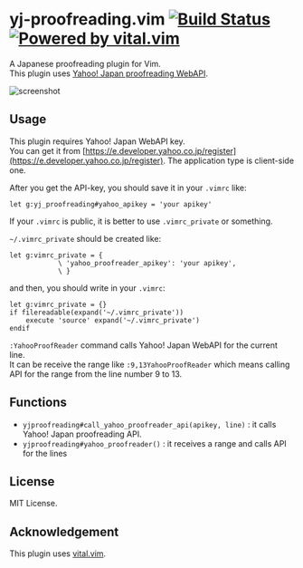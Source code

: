 yj-proofreading.vim
[![Build Status](https://travis-ci.org/rinx/yj-proofreading.vim.svg?branch=master)](https://travis-ci.org/rinx/yj-proofreading.vim)
[![Powered by vital.vim](https://img.shields.io/badge/powered%20by-vital.vim-80273f.svg)](https://github.com/vim-jp/vital.vim)
===

A Japanese proofreading plugin for Vim.  
This plugin uses [Yahoo! Japan proofreading WebAPI](http://developer.yahoo.co.jp/webapi/jlp/kousei/v1/kousei.html).

![screenshot](https://gist.githubusercontent.com/rinx/a0bf405492e1db3506d092c2c4fa230b/raw/ab71825a080bbee8b81f82f2fd7f51d7e38c4cd7/screenshot1.png)


Usage
---

This plugin requires Yahoo! Japan WebAPI key.  
You can get it from [https://e.developer.yahoo.co.jp/register](https://e.developer.yahoo.co.jp/register).
The application type is client-side one.

After you get the API-key, you should save it in your `.vimrc` like:

```vim
let g:yj_proofreading#yahoo_apikey = 'your apikey'
```

If your `.vimrc` is public, it is better to use `.vimrc_private` or something.  

`~/.vimrc_private` should be created like:

```vim
let g:vimrc_private = {
            \ 'yahoo_proofreader_apikey': 'your apikey',
            \ }
```

and then, you should write in your `.vimrc`:

```vim
let g:vimrc_private = {}
if filereadable(expand('~/.vimrc_private'))
    execute 'source' expand('~/.vimrc_private')
endif
```

`:YahooProofReader` command calls Yahoo! Japan WebAPI for the current line.  
It can be receive the range like `:9,13YahooProofReader` which means calling API for the range from the line number 9 to 13.


Functions
---

* `yjproofreading#call_yahoo_proofreader_api(apikey, line)` : it calls Yahoo! Japan proofreading API.
* `yjproofreading#yahoo_proofreader()` : it receives a range and calls API for the lines


License
---

MIT License.


Acknowledgement
---

This plugin uses [vital.vim](https://github.com/vim-jp/vital.vim).

